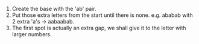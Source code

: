 1. Create the base with the 'ab' pair.
2. Put those extra letters from the start until there is none. e.g. ababab with 2 extra 'a's -> aabaabab.
3. The first spot is actually an extra gap, we shall give it to the letter with larger numbers.
